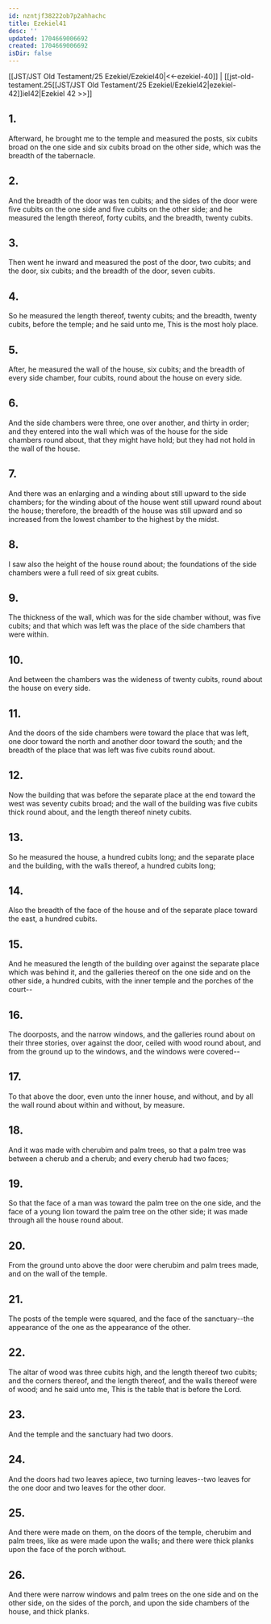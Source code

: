 ```yaml
---
id: nzntjf38222ob7p2ahhachc
title: Ezekiel41
desc: ''
updated: 1704669006692
created: 1704669006692
isDir: false
---
```

[[JST/JST Old Testament/25 Ezekiel/Ezekiel40|<<-ezekiel-40]] | [[jst-old-testament.25[[JST/JST Old Testament/25 Ezekiel/Ezekiel42|ezekiel-42]]iel42|Ezekiel 42 >>]]
## 1.
Afterward, he brought me to the temple and measured the posts, six cubits broad on the one side and six cubits broad on the other side, which was the breadth of the tabernacle.
## 2.
And the breadth of the door was ten cubits; and the sides of the door were five cubits on the one side and five cubits on the other side; and he measured the length thereof, forty cubits, and the breadth, twenty cubits.
## 3.
Then went he inward and measured the post of the door, two cubits; and the door, six cubits; and the breadth of the door, seven cubits.
## 4.
So he measured the length thereof, twenty cubits; and the breadth, twenty cubits, before the temple; and he said unto me, This is the most holy place.
## 5.
After, he measured the wall of the house, six cubits; and the breadth of every side chamber, four cubits, round about the house on every side.
## 6.
And the side chambers were three, one over another, and thirty in order; and they entered into the wall which was of the house for the side chambers round about, that they might have hold; but they had not hold in the wall of the house.
## 7.
And there was an enlarging and a winding about still upward to the side chambers; for the winding about of the house went still upward round about the house; therefore, the breadth of the house was still upward and so increased from the lowest chamber to the highest by the midst.
## 8.
I saw also the height of the house round about; the foundations of the side chambers were a full reed of six great cubits.
## 9.
The thickness of the wall, which was for the side chamber without, was five cubits; and that which was left was the place of the side chambers that were within.
## 10.
And between the chambers was the wideness of twenty cubits, round about the house on every side.
## 11.
And the doors of the side chambers were toward the place that was left, one door toward the north and another door toward the south; and the breadth of the place that was left was five cubits round about.
## 12.
Now the building that was before the separate place at the end toward the west was seventy cubits broad; and the wall of the building was five cubits thick round about, and the length thereof ninety cubits.
## 13.
So he measured the house, a hundred cubits long; and the separate place and the building, with the walls thereof, a hundred cubits long;
## 14.
Also the breadth of the face of the house and of the separate place toward the east, a hundred cubits.
## 15.
And he measured the length of the building over against the separate place which was behind it, and the galleries thereof on the one side and on the other side, a hundred cubits, with the inner temple and the porches of the court\--
## 16.
The doorposts, and the narrow windows, and the galleries round about on their three stories, over against the door, ceiled with wood round about, and from the ground up to the windows, and the windows were covered\--
## 17.
To that above the door, even unto the inner house, and without, and by all the wall round about within and without, by measure.
## 18.
And it was made with cherubim and palm trees, so that a palm tree was between a cherub and a cherub; and every cherub had two faces;
## 19.
So that the face of a man was toward the palm tree on the one side, and the face of a young lion toward the palm tree on the other side; it was made through all the house round about.
## 20.
From the ground unto above the door were cherubim and palm trees made, and on the wall of the temple.
## 21.
The posts of the temple were squared, and the face of the sanctuary\--the appearance of the one as the appearance of the other.
## 22.
The altar of wood was three cubits high, and the length thereof two cubits; and the corners thereof, and the length thereof, and the walls thereof were of wood; and he said unto me, This is the table that is before the Lord.
## 23.
And the temple and the sanctuary had two doors.
## 24.
And the doors had two leaves apiece, two turning leaves\--two leaves for the one door and two leaves for the other door.
## 25.
And there were made on them, on the doors of the temple, cherubim and palm trees, like as were made upon the walls; and there were thick planks upon the face of the porch without.
## 26.
And there were narrow windows and palm trees on the one side and on the other side, on the sides of the porch, and upon the side chambers of the house, and thick planks.

